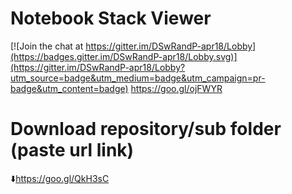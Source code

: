 # Notebook Stack Viewer

[![Join the chat at https://gitter.im/DSwRandP-apr18/Lobby](https://badges.gitter.im/DSwRandP-apr18/Lobby.svg)](https://gitter.im/DSwRandP-apr18/Lobby?utm_source=badge&utm_medium=badge&utm_campaign=pr-badge&utm_content=badge)
https://goo.gl/ojFWYR

# Download repository/sub folder (paste url link)      
:arrow_down:https://goo.gl/QkH3sC
